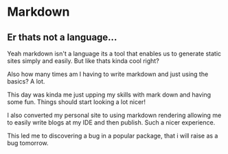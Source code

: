 # Markdown

## Er thats not a language...

Yeah markdown isn't a language its a tool that enables us to generate static sites simply and easily. But like thats kinda cool right?

Also how many times am I having to write markdown and just using the basics? A lot. 

This day was kinda me just upping my skills with mark down and having some fun. Things should start looking a lot nicer! 

I also converted my personal site to using markdown rendering allowing me to easily write blogs at my IDE and then publish. Such a nicer experience. 

This led me to discovering a bug in a popular package, that i will raise as a bug tomorrow.